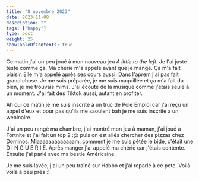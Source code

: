 ```yaml
---
title: "8 novembre 2023"
date: 2023-11-08
description: ""
tags: ["happy"]
type: post
weight: 25
showTableOfContents: true
---
```


Ce matin j'ai un peu joué à mon nouveau jeu *A little to the left*. Je l'ai juste testé comme ça. Ma chérie m'a appelé avant que je mange. Ça m'a fait plaisir. Elle m'a appelé après ses cours aussi. Dans l'aprem j'ai pas fait grand chose. Je me suis préparée, je me suis maquillée et ça m'a fait du bien, je me trouvais mims. J'ai écouté de la musique comme j'étais seule à un moment. J'ai fait des Tiktok aussi, autant en profiter.

Ah oui ce matin je me suis inscrite à un truc de Pole Emploi car j'ai reçu un appel d'eux et pour pas qu'ils me saoulent bah je me suis inscrite à un webinaire.

J'ai un peu rangé ma chambre, j'ai montré mon jeu à maman, j'ai joué à Fortnite et j'ai fait un top 2 :@ puis on est allés chercher des pizzas chez Dominos. Miaaaaaaaaaaaaam, comment je me suis pétée le bide, c'était une D I N G U E R I E. Après manger j'ai appelé ma chérie car j'étais contente. Ensuite j'ai parlé avec ma bestie Américaine.

Je me suis lavée, j'ai un peu traîné sur Habbo et j'ai reparlé à ce pote. Voilà voilà à peu près :)